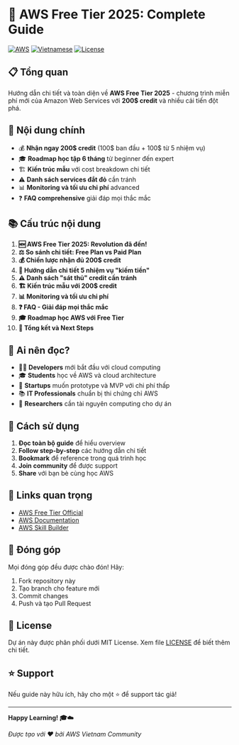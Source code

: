 # 🚀 AWS Free Tier 2025: Complete Guide

[![AWS](https://img.shields.io/badge/AWS-Free%20Tier%202025-orange.svg)](https://aws.amazon.com/free/)
[![Vietnamese](https://img.shields.io/badge/Language-Vietnamese-blue.svg)](README.md)
[![License](https://img.shields.io/badge/License-MIT-green.svg)](LICENSE)

## 📋 Tổng quan

Hướng dẫn chi tiết và toàn diện về **AWS Free Tier 2025** - chương trình miễn phí mới của Amazon Web Services với **200$ credit** và nhiều cải tiến đột phá.

## 🎯 Nội dung chính

- 💰 **Nhận ngay 200$ credit** (100$ ban đầu + 100$ từ 5 nhiệm vụ)
- 🎓 **Roadmap học tập 6 tháng** từ beginner đến expert
- 🏗️ **Kiến trúc mẫu** với cost breakdown chi tiết
- ⚠️ **Danh sách services đắt đỏ** cần tránh
- 📊 **Monitoring và tối ưu chi phí** advanced
- ❓ **FAQ comprehensive** giải đáp mọi thắc mắc

## 📚 Cấu trúc nội dung

1. **🆕 AWS Free Tier 2025: Revolution đã đến!**
2. **⚖️ So sánh chi tiết: Free Plan vs Paid Plan**
3. **💰 Chiến lược nhận đủ 200$ credit**
4. **🎯 Hướng dẫn chi tiết 5 nhiệm vụ "kiếm tiền"**
5. **⚠️ Danh sách "sát thủ" credit cần tránh**
6. **🏗️ Kiến trúc mẫu với 200$ credit**
7. **📊 Monitoring và tối ưu chi phí**
8. **❓ FAQ - Giải đáp mọi thắc mắc**
9. **🎓 Roadmap học AWS với Free Tier**
10. **🚀 Tổng kết và Next Steps**

## 🎯 Ai nên đọc?

- 👨‍💻 **Developers** mới bắt đầu với cloud computing
- 🎓 **Students** học về AWS và cloud architecture  
- 🏢 **Startups** muốn prototype và MVP với chi phí thấp
- 📚 **IT Professionals** chuẩn bị thi chứng chỉ AWS
- 🔬 **Researchers** cần tài nguyên computing cho dự án

## 📖 Cách sử dụng

1. **Đọc toàn bộ guide** để hiểu overview
2. **Follow step-by-step** các hướng dẫn chi tiết
3. **Bookmark** để reference trong quá trình học
4. **Join community** để được support
5. **Share** với bạn bè cùng học AWS

## 🔗 Links quan trọng

- [AWS Free Tier Official](https://aws.amazon.com/free/)
- [AWS Documentation](https://docs.aws.amazon.com/)
- [AWS Skill Builder](https://skillbuilder.aws/)

## 🤝 Đóng góp

Mọi đóng góp đều được chào đón! Hãy:

1. Fork repository này
2. Tạo branch cho feature mới
3. Commit changes
4. Push và tạo Pull Request

## 📄 License

Dự án này được phân phối dưới MIT License. Xem file [LICENSE](LICENSE) để biết thêm chi tiết.

## ⭐ Support

Nếu guide này hữu ích, hãy cho một ⭐ để support tác giả!

---

**Happy Learning! 🎓☁️**

*Được tạo với ❤️ bởi AWS Vietnam Community*
